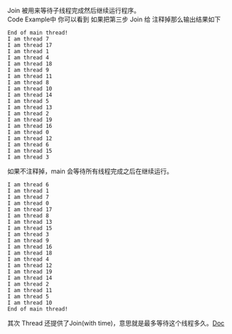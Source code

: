 Join 被用来等待子线程完成然后继续运行程序。  
Code Example中 你可以看到 如果把第三步 Join 给 注释掉那么输出结果如下      
```
End of main thread!
I am thread 7
I am thread 17
I am thread 1
I am thread 4
I am thread 18
I am thread 9
I am thread 11
I am thread 8
I am thread 10
I am thread 14
I am thread 5
I am thread 13
I am thread 2
I am thread 19
I am thread 16
I am thread 0
I am thread 12
I am thread 6
I am thread 15
I am thread 3  
```  
如果不注释掉，main 会等待所有线程完成之后在继续运行。  
```  
I am thread 6
I am thread 1
I am thread 7
I am thread 0
I am thread 17
I am thread 8
I am thread 13
I am thread 15
I am thread 3
I am thread 9
I am thread 16
I am thread 18
I am thread 4
I am thread 12
I am thread 19
I am thread 14
I am thread 2
I am thread 11
I am thread 5
I am thread 10
End of main thread!
```  
  
 其次 Thread 还提供了Join(with time)，意思就是最多等待这个线程多久。[Doc](https://docs.oracle.com/javase/8/docs/api/java/lang/Thread.html#join-long-)
